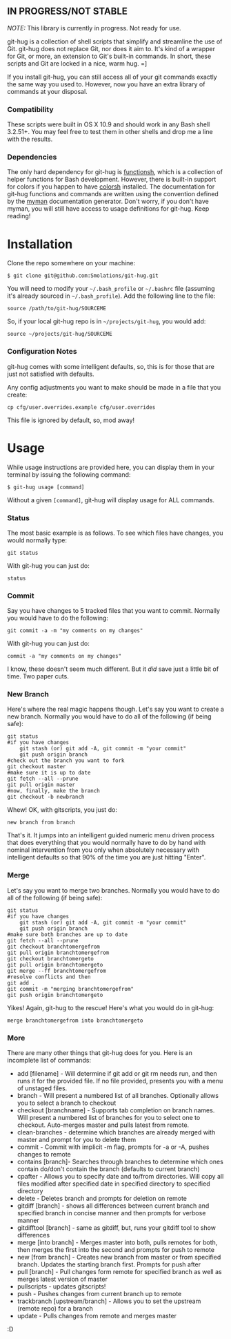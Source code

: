 ## IN PROGRESS/NOT STABLE

*NOTE:* This library is currently in progress. Not ready for use.

git-hug is a collection of shell scripts that simplify and streamline the use of Git. git-hug does not replace Git, nor does it aim to. It's kind of a wrapper for Git, or more, an extension to Git's built-in commands. In short, these scripts and Git are locked in a nice, warm hug.  =]

 If you install git-hug, you can still access all of your git commands exactly the same way you used to. However, now you have an extra library of commands at your disposal.


### Compatibility

These scripts were built in OS X 10.9 and should work in any Bash shell 3.2.51+.  You may feel free to test them in other shells and drop me a line with the results.


### Dependencies

The only hard dependency for git-hug is [functionsh](https://github.com/Smolations/functionsh), which is a collection of helper functions for Bash development. However, there is built-in support for colors if you happen to have [colorsh](https://github.com/Smolations/colorsh) installed. The documentation for git-hug functions and commands are written using the convention defined by the [myman](https://github.com/Smolations/myman) documentation generator. Don't worry, if you don't have myman, you will still have access to usage definitions for git-hug. Keep reading!


# Installation

Clone the repo somewhere on your machine:

    $ git clone git@github.com:Smolations/git-hug.git

You will need to modify your `~/.bash_profile` or `~/.bashrc` file (assuming it's already sourced in `~/.bash_profile`). Add the following line to the file:

    source /path/to/git-hug/SOURCEME

So, if your local git-hug repo is in `~/projects/git-hug`, you would add:

    source ~/projects/git-hug/SOURCEME



### Configuration Notes

git-hug comes with some intelligent defaults, so, this is for those that are just not satisfied with defaults.

Any config adjustments you want to make should be made in a file that you create:

    cp cfg/user.overrides.example cfg/user.overrides

This file is ignored by default, so, mod away!



# Usage

While usage instructions are provided here, you can display them in your terminal by issuing the following command:

    $ git-hug usage [command]

Without a given `[command]`, git-hug will display usage for ALL commands.


### Status

The most basic example is as follows. To see which files have changes, you would normally type:

    git status

With git-hug you can just do:

    status


### Commit

Say you have changes to 5 tracked files that you want to commit. Normally you would have to do the following:

    git commit -a -m "my comments on my changes"

With git-hug you can just do:

    commit -a "my comments on my changes"


I know, these doesn't seem much different. But it *did* save just a little bit of time. Two paper cuts.


### New Branch

Here's where the real magic happens though. Let's say you want to create a new branch. Normally you would have to do all of the following (if being safe):

    git status
    #if you have changes
        git stash (or) git add -A, git commit -m "your commit"
        git push origin branch
    #check out the branch you want to fork
    git checkout master
    #make sure it is up to date
    git fetch --all --prune
    git pull origin master
    #now, finally, make the branch
    git checkout -b newbranch


Whew! OK, with gitscripts, you just do:

    new branch from branch


That's it. It jumps into an intelligent guided numeric menu driven process that does everything that you would normally have to do by hand with nominal intervention from you only when absolutely necessary with intelligent defaults so that 90% of the time you are just hitting "Enter".


### Merge

Let's say you want to merge two branches. Normally you would have to do all of the following (if being safe):

    git status
    #if you have changes
        git stash (or) git add -A, git commit -m "your commit"
        git push origin branch
    #make sure both branches are up to date
    git fetch --all --prune
    git checkout branchtomergefrom
    git pull origin branchtomergefrom
    git checkout branchtomergeto
    git pull origin branchtomergeto
    git merge --ff branchtomergefrom
    #resolve conflicts and then
    git add .
    git commit -m "merging branchtomergefrom"
    git push origin branchtomergeto

Yikes! Again, git-hug to the rescue! Here's what you would do in git-hug:

    merge branchtomergefrom into branchtomergeto


### More

There are many other things that git-hug does for you. Here is an incomplete list of commands:

* add [filename] - Will determine if git add or git rm needs run, and then runs it for the provided file. If no file provided, presents you with a menu of unstaged files.
* branch - Will present a numbered list of all branches. Optionally allows you to select a branch to checkout
* checkout [branchname] - Supports tab completion on branch names. Will present a numbered list of branches for you to select one to checkout. Auto-merges master and pulls latest from remote.
* clean-branches - determine which branches are already merged with master and prompt for you to delete them
* commit - Commit with implicit -m flag, prompts for -a or -A, pushes changes to remote
* contains [branch]- Searches through branches to determine which ones contain do/don't contain the branch (defaults to current branch)
* cpafter - Allows you to specify date and to/from directories. Will copy all files modified after specified date in specified directory to specified directory
* delete <branch> - Deletes branch and prompts for deletion on remote
* gitdiff [branch] - shows all differences between current branch and specified branch in concise manner and then prompts for verbose manner
* gitdifftool [branch] - same as gitdiff, but, runs your gitdiff tool to show differences
* merge <branch> [into branch] - Merges master into both, pulls remotes for both, then merges the first into the second and prompts for push to remote
* new <branch> [from branch] - Creates new branch from master or from specified branch. Updates the starting branch first. Prompts for push after
* pull [branch] - Pull changes form remote for specified branch as well as merges latest version of master
* pullscripts - updates gitscripts!
* push - Pushes changes from current branch up to remote
* trackbranch <branch> [upstream/branch] - Allows you to set the upstream (remote repo) for a branch
* update - Pulls changes from remote and merges master

:D



